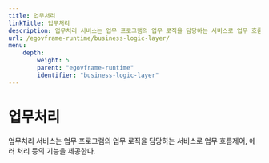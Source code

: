 ```yaml
---
title: 업무처리
linkTitle: 업무처리
description: 업무처리 서비스는 업무 프로그램의 업무 로직을 담당하는 서비스로 업무 흐름제어, 에러 처리 등의 기능을 제공한다.
url: /egovframe-runtime/business-logic-layer/
menu:
    depth:
        weight: 5
        parent: "egovframe-runtime"
        identifier: "business-logic-layer"
---
```

# 업무처리
업무처리 서비스는 업무 프로그램의 업무 로직을 담당하는 서비스로 업무 흐름제어, 에러 처리 등의 기능을 제공한다.
